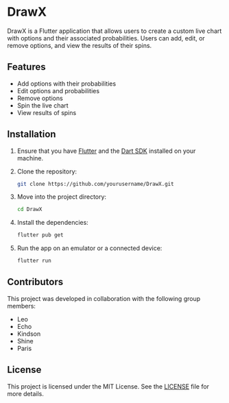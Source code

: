 # DrawX

DrawX is a Flutter application that allows users to create a custom live chart with options and their associated probabilities. Users can add, edit, or remove options, and view the results of their spins.

## Features

- Add options with their probabilities
- Edit options and probabilities
- Remove options
- Spin the live chart
- View results of spins

## Installation

1. Ensure that you have [Flutter](https://flutter.dev/docs/get-started/install) and the [Dart SDK](https://dart.dev/get-dart) installed on your machine.

2. Clone the repository:

    ```sh
    git clone https://github.com/yourusername/DrawX.git
    ```

3. Move into the project directory:
    
    ```sh
   cd DrawX
   ```
4. Install the dependencies:
        
    ```sh
    flutter pub get
    ```
5. Run the app on an emulator or a connected device:
        
    ```sh
    flutter run
    ```
## Contributors

This project was developed in collaboration with the following group members:

- Leo
- Echo
- Kindson
- Shine
- Paris

## License

This project is licensed under the MIT License. See the [LICENSE](LICENSE) file for more details.
